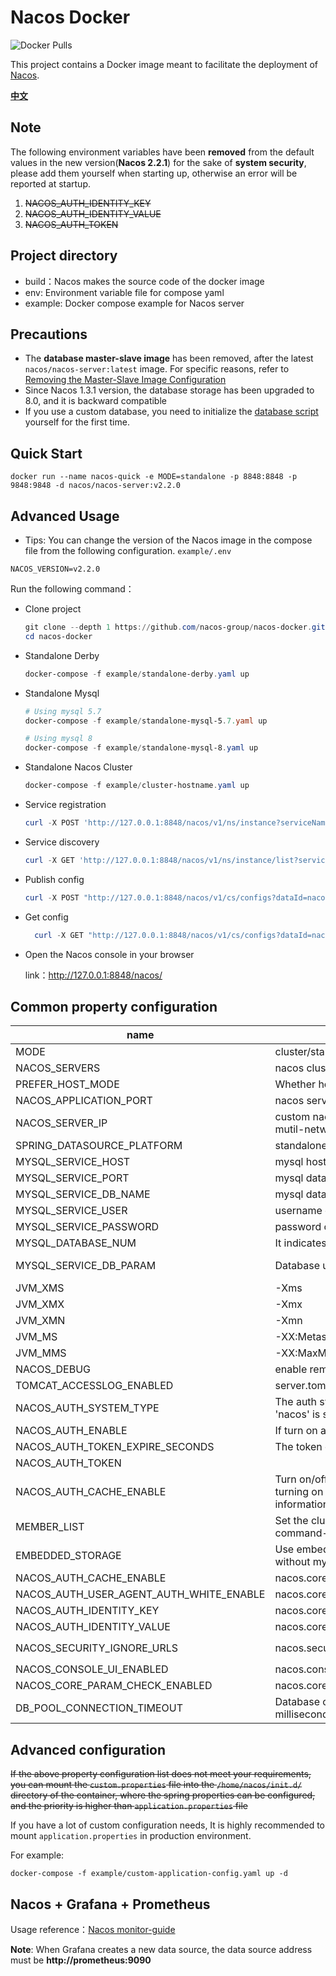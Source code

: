 # Nacos Docker

![Docker Pulls](https://img.shields.io/docker/pulls/nacos/nacos-server.svg?maxAge=60480)

This project contains a Docker image meant to facilitate the deployment of [Nacos](https://github.com/alibaba/nacos).

[**中文**](README_ZH.md)

## Note

The following environment variables have been **removed** from the default values in the new version(**Nacos 2.2.1**)
for the sake of **system security**, please add them yourself when starting up, otherwise an error will be reported at
startup.

1. ~~NACOS_AUTH_IDENTITY_KEY~~
2. ~~NACOS_AUTH_IDENTITY_VALUE~~
3. ~~NACOS_AUTH_TOKEN~~

## Project directory

* build：Nacos makes the source code of the docker image
* env: Environment variable file for compose yaml
* example: Docker compose example for Nacos server

## Precautions

* The **database master-slave image** has been removed, after the latest `nacos/nacos-server:latest` image. For specific
  reasons, refer
  to [Removing the Master-Slave Image Configuration](https://github.com/nacos-group/nacos-docker/wiki/%E7%A7%BB%E9%99%A4%E6%95%B0%E6%8D%AE%E5%BA%93%E4%B8%BB%E4%BB%8E%E9%95%9C%E5%83%8F%E9%85%8D%E7%BD%AE)
* Since Nacos 1.3.1 version, the database storage has been upgraded to 8.0, and it is backward compatible
* If you use a custom database, you need to initialize
  the [database script](https://github.com/alibaba/nacos/blob/master/distribution/conf/mysql-schema.sql) yourself for
  the first time.

## Quick Start

```shell
docker run --name nacos-quick -e MODE=standalone -p 8848:8848 -p 9848:9848 -d nacos/nacos-server:v2.2.0
```

## Advanced Usage

* Tips: You can change the version of the Nacos image in the compose file from the following configuration.
  `example/.env`

```dotenv
NACOS_VERSION=v2.2.0
```

Run the following command：

* Clone project

  ```powershell
  git clone --depth 1 https://github.com/nacos-group/nacos-docker.git
  cd nacos-docker
  ```


* Standalone Derby

  ```powershell
  docker-compose -f example/standalone-derby.yaml up
  ```
* Standalone Mysql

  ```powershell
  # Using mysql 5.7
  docker-compose -f example/standalone-mysql-5.7.yaml up

  # Using mysql 8
  docker-compose -f example/standalone-mysql-8.yaml up
  ```

* Standalone Nacos Cluster

  ```powershell
  docker-compose -f example/cluster-hostname.yaml up 
  ```


* Service registration

  ```powershell
  curl -X POST 'http://127.0.0.1:8848/nacos/v1/ns/instance?serviceName=nacos.naming.serviceName&ip=20.18.7.10&port=8080'

  ```

* Service discovery

    ```powershell
    curl -X GET 'http://127.0.0.1:8848/nacos/v1/ns/instance/list?serviceName=nacos.naming.serviceName'
    ```

* Publish config

  ```powershell
  curl -X POST "http://127.0.0.1:8848/nacos/v1/cs/configs?dataId=nacos.cfg.dataId&group=test&content=helloWorld"
  ```

* Get config

  ```powershell
    curl -X GET "http://127.0.0.1:8848/nacos/v1/cs/configs?dataId=nacos.cfg.dataId&group=test"
  ```


* Open the Nacos console in your browser

  link：http://127.0.0.1:8848/nacos/

## Common property configuration

| name                                    | description                                                                                                                       | option                                                                                                                                                                                |
|-----------------------------------------|-----------------------------------------------------------------------------------------------------------------------------------|---------------------------------------------------------------------------------------------------------------------------------------------------------------------------------------|
| MODE                                    | cluster/standalone                                                                                                                | cluster/standalone default **cluster**                                                                                                                                                |
| NACOS_SERVERS                           | nacos cluster address                                                                                                             | eg. ip1:port1 ip2:port2 ip3:port3                                                                                                                                                     |
| PREFER_HOST_MODE                        | Whether hostname are supported                                                                                                    | hostname/ip default **ip**                                                                                                                                                            |
| NACOS_APPLICATION_PORT                  | nacos server port                                                                                                                 | default **8848**                                                                                                                                                                      |
| NACOS_SERVER_IP                         | custom nacos server ip when network was mutil-network                                                                             |                                                                                                                                                                                       |
| SPRING_DATASOURCE_PLATFORM              | standalone support mysql                                                                                                          | mysql / empty default empty                                                                                                                                                           |
| MYSQL_SERVICE_HOST                      | mysql  host                                                                                                                       |                                                                                                                                                                                       |
| MYSQL_SERVICE_PORT                      | mysql  database port                                                                                                              | default : **3306**                                                                                                                                                                    |
| MYSQL_SERVICE_DB_NAME                   | mysql  database name                                                                                                              |                                                                                                                                                                                       |
| MYSQL_SERVICE_USER                      | username of  database                                                                                                             |                                                                                                                                                                                       |
| MYSQL_SERVICE_PASSWORD                  | password of  database                                                                                                             |                                                                                                                                                                                       |
| MYSQL_DATABASE_NUM                      | It indicates the number of database                                                                                               | default :**1**                                                                                                                                                                        |
| MYSQL_SERVICE_DB_PARAM                  | Database url parameter                                                                                                            | default :**characterEncoding=utf8&connectTimeout=1000&socketTimeout=3000&autoReconnect=true&useSSL=false**                                                                            |
| JVM_XMS                                 | -Xms                                                                                                                              | default :1g                                                                                                                                                                           |
| JVM_XMX                                 | -Xmx                                                                                                                              | default :1g                                                                                                                                                                           |
| JVM_XMN                                 | -Xmn                                                                                                                              | default :512m                                                                                                                                                                         |
| JVM_MS                                  | -XX:MetaspaceSize                                                                                                                 | default :128m                                                                                                                                                                         |
| JVM_MMS                                 | -XX:MaxMetaspaceSize                                                                                                              | default :320m                                                                                                                                                                         |
| NACOS_DEBUG                             | enable remote debug                                                                                                               | y/n default :n                                                                                                                                                                        |
| TOMCAT_ACCESSLOG_ENABLED                | server.tomcat.accesslog.enabled                                                                                                   | default :false                                                                                                                                                                        |
| NACOS_AUTH_SYSTEM_TYPE                  | The auth system to use, currently only 'nacos' is supported                                                                       | default :nacos                                                                                                                                                                        |
| NACOS_AUTH_ENABLE                       | If turn on auth system                                                                                                            | default :false                                                                                                                                                                        |
| NACOS_AUTH_TOKEN_EXPIRE_SECONDS         | The token expiration in seconds                                                                                                   | default :18000                                                                                                                                                                        |
| NACOS_AUTH_TOKEN                        |                                                                                                                                   | `Note: It is removed from Nacos 2.2.1`                                                                                                                                                |
| NACOS_AUTH_CACHE_ENABLE                 | Turn on/off caching of auth information. By turning on this switch, the update of auth information would have a 15 seconds delay. | default : false                                                                                                                                                                       |
| MEMBER_LIST                             | Set the cluster list with a configuration file or command-line argument                                                           | eg:192.168.16.101:8847?raft_port=8807,192.168.16.101?raft_port=8808,192.168.16.101:8849?raft_port=8809                                                                                |
| EMBEDDED_STORAGE                        | Use embedded storage in cluster mode without mysql                                                                                | `embedded` default : none                                                                                                                                                             |
| NACOS_AUTH_CACHE_ENABLE                 | nacos.core.auth.caching.enabled                                                                                                   | default : false                                                                                                                                                                       |
| NACOS_AUTH_USER_AGENT_AUTH_WHITE_ENABLE | nacos.core.auth.enable.userAgentAuthWhite                                                                                         | default : false                                                                                                                                                                       |
| NACOS_AUTH_IDENTITY_KEY                 | nacos.core.auth.server.identity.key                                                                                               | `Note: It is removed from Nacos 2.2.1`                                                                                                                                                |
| NACOS_AUTH_IDENTITY_VALUE               | nacos.core.auth.server.identity.value                                                                                             | `Note: It is removed from Nacos 2.2.1`                                                                                                                                                |
| NACOS_SECURITY_IGNORE_URLS              | nacos.security.ignore.urls                                                                                                        | default : `/,/error,/**/*.css,/**/*.js,/**/*.html,/**/*.map,/**/*.svg,/**/*.png,/**/*.ico,/console-fe/public/**,/v1/auth/**,/v1/console/health/**,/actuator/**,/v1/console/server/**` |
| NACOS_CONSOLE_UI_ENABLED                | nacos.console.ui.enabled                                                                                                          | default : `true`                                                                                                                                                                      |
| NACOS_CORE_PARAM_CHECK_ENABLED          | nacos.core.param.check.enabled                                                                                                    | default : `true`                                                                                                                                                                      |
| DB_POOL_CONNECTION_TIMEOUT               | Database connection pool timeout in milliseconds                                                                                 | default : **30000**                                                                                                                                                                   |


## Advanced configuration

~~If the above property configuration list does not meet your requirements, you can mount the `custom.properties` file
into the `/home/nacos/init.d/` directory of the container, where the spring properties can be configured, and the
priority is higher than `application.properties` file~~

If you have a lot of custom configuration needs, It is highly recommended to mount `application.properties` in
production environment.

For example:

```docker
docker-compose -f example/custom-application-config.yaml up -d
```

## Nacos + Grafana + Prometheus

Usage reference：[Nacos monitor-guide](https://nacos.io/zh-cn/docs/monitor-guide.html)

**Note**:  When Grafana creates a new data source, the data source address must be **http://prometheus:9090**


